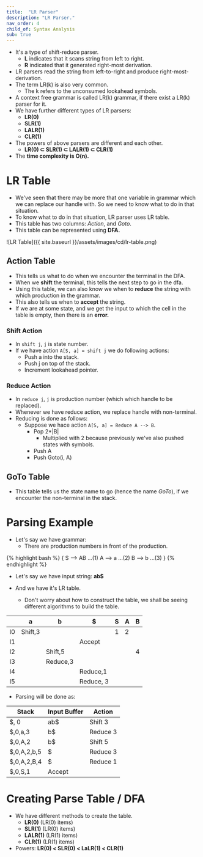 ```yaml
---
title:  "LR Parser"
description: "LR Parser."
nav_order: 4
child_of: Syntax Analysis
sub: true
---
```


- It's a type of shift-reduce parser.
    - **L** indicates that it scans string from **l**eft to right.
    - **R** indicated that it generated right-most derivation.
- LR parsers read the string from left-to-right and produce right-most-derivation.
- The term LR(k) is also very common.
  - The k refers to the unconsumed lookahead symbols.
- A context free grammar is called LR(k) grammar, if there exist a LR(k) parser for it.
- We have further different types of LR parsers:
  - **LR(0)**
  - **SLR(1)**
  - **LALR(1)**
  - **CLR(1)**
- The powers of above parsers are different and each other.
  - **LR(0) ⊂ SLR(1) ⊂ LALR(1) ⊂ CLR(1)**
- The **time complexity is O(n).**

# LR Table

- We've seen that there may be more that one variable in grammar which we can replace our handle with. So we need to know what to do in that situation.
- To know what to do in that situation, LR parser uses LR table.    
- This table has two columns: *Action*, and *Goto*.
- This table can be represented using **DFA.**

![LR Table]({{ site.baseurl }}/assets/images/cd/lr-table.png)

## Action Table

- This tells us what to do when we encounter the terminal in the DFA.
- When we **shift** the terminal, this tells the next step to go in the dfa.
- Using this table, we can also know we when to **reduce** the string with which production in the grammar.
- This also tells us when to **accept** the string.
- If we are at some state, and we get the input to which the cell in the table is empty, then there is an **error.**

### Shift Action

- In `shift j`, `j` is state number.
- If we have action `A[S, a] = shift j` we do following actions:
    - Push a into the stack.
    - Push j on top of the stack.
    - Increment lookahead pointer.

### Reduce Action

- In `reduce j`, `j` is production number (which which handle to be replaced).
- Whenever we have reduce action, we replace handle with non-terminal.
- Reducing is done as follows:
    - Suppose we hace action `A[S, a] = Reduce A --> B`.
        - Pop 2*\|B\|
            - Multiplied with 2 because previously we've also pushed states with symbols.
        - Push A
        - Push Goto(i, A) 

## GoTo Table

- This table tells us the state name to go (hence the name *GoTo*), if we encounter the non-terminal in the stack.

# Parsing Example

- Let's say we have grammar:
    - There are production numbers in front of the production.

{% highlight bash %}
{ 
    S --> AB ...(1)
    A --> a  ...(2)
    B --> b  ...(3)
}
{% endhighlight %}

- Let's say we have input string: **ab$**

- And we have it's LR table.
    - Don't worry about how to construct the table, we shall be seeing different algorithms to build the table.

||a|b|$|S|A|B|
|-|-|-|-|-|-|-|
|I0|Shift,3|||1|2||
|I1|||Accept||||
|I2||Shift,5||||4|
|I3||Reduce,3|||||
|I4|||Reduce,1||||
|I5|||Reduce, 3||||

- Parsing will be done as:

|Stack|Input Buffer|Action|
|-|-|-|
|$, 0|ab$|Shift 3|
|$,0,a,3|b$|Reduce 3|
|$,0,A,2|b$|Shift 5|
|$,0,A,2,b,5|$|Reduce 3|
|$,0,A,2,B,4|$|Reduce 1|
|$,0,S,1|Accept|

# Creating Parse Table / DFA

- We have different methods to create the table.
    - **LR(0)** (LR(0) items)
    - **SLR(1)** (LR(0) items)
    - **LALR(1)** (LR(1) items)
    - **CLR(1)** (LR(1) items)
- Powers: **LR(0) < SLR(0) < LaLR(1) < CLR(1)**
